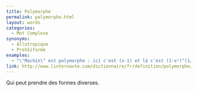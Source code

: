 ```yaml
---
title: Polymorphe
permalink: polymorphe.html
layout: words
categories:
  - Mot Complexe
synonyms:
  - Allotropique
  - Protéiforme
examples:
  - "\"Machin\" est polymorphe : ici c'est (x-1) et là c'est (1-x²)^(1/2)"
link: http://www.linternaute.com/dictionnaire/fr/definition/polymorphe/
---
```


Qui peut prendre des formes diverses.
